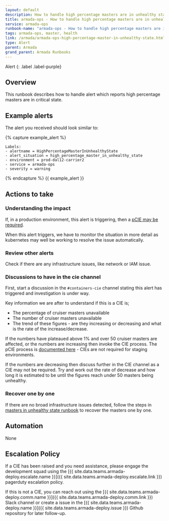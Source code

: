 ```yaml
---
layout: default
description: How to handle high percentage masters are in unhealthy state.
title: armada-ops - How to handle high percentage masters are in unhealthy state.
service: armada-ops
runbook-name: "armada-ops - How to handle high percentage masters are in unhealthy state."
tags: armada-ops, master, health
link: /armada/armada-ops-high-percentage-master-in-unhealthy-state.html
type: Alert
parent: Armada
grand_parent: Armada Runbooks
---
```


Alert
{: .label .label-purple}

## Overview

This runbook describes how to handle alert which reports high percentage masters are in critical state.

## Example alerts

The alert you received should look similar to:

{% capture example_alert %}
~~~
Labels:
- alertname = HighPercentageMasterInUnhealthyState
- alert_situation = high_percentage_master_in_unhealthy_state
- environment = prod-dal12-carrier2
- service = armada-ops
- severity = warning
~~~
{% endcapture %}
{{ example_alert }}

## Actions to take

### Understanding the impact

If, in a production environment, this alert is triggering, then a [pCIE may be required](#discussions-to-have-in-the-cie-channel).

When this alert triggers, we have to monitor the situation in more detail as kubernetes may well be working to resolve the issue automatically.

### Review other alerts 

Check if there are any infrastructure issues, like network or IAM issue. 

### Discussions to have in the cie channel

First, start a discussion in the `#containers-cie` channel stating this alert has triggered and investigation is under way.

Key information we are after to understand if this is a CIE is;

- The percentage of cruiser masters unavailable
- The number of cruiser masters unavailable
- The trend of these figures - are they increasing or decreasing and what is the rate of the increase/decrease.

If the numbers have plateaued above 1% and over 50 cruiser masters are affected, or the numbers are increasing then invoke the CIE process.  The pCIE process is [documented here](../clm-incidents.html) - CIEs are not required for staging environments.

If the numbers are decreasing then discuss further in the CIE channel as a CIE may not be required.  Try and work out the rate of decrease and how long it is estimated to be until the figures reach under 50 masters being unhealthy.

### Recover one by one

If there are no broad infrastructure issues detected, follow the steps in [masters in unhealthy state runbook](armada-ops-master-in-unhealthy-state.html) to recover the masters one by one.

## Automation
None

## Escalation Policy

If a CIE has been raised and you need assistance, please engage the development squad using the [{{ site.data.teams.armada-deploy.escalate.name }}]({{ site.data.teams.armada-deploy.escalate.link }}) pagerduty escalation policy.

If this is not a CIE, you can reach out using the [{{ site.data.teams.armada-deploy.comm.name }}]({{ site.data.teams.armada-deploy.comm.link }}) Slack channel or create a issue in the [{{ site.data.teams.armada-deploy.name }}]({{ site.data.teams.armada-deploy.issue }}) Github repository for later follow-up.

